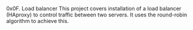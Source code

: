 0x0F. Load balancer
This project covers installation of a load balancer (HAproxy) to control traffic between two servers. It uses the round-robin algorithm to achieve this.
